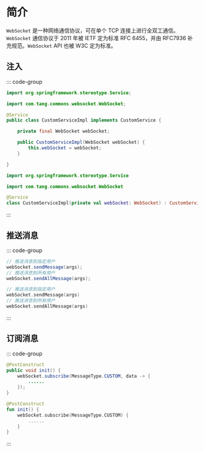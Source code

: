 # 简介

`WebSocket` 是一种网络通信协议，可在单个 TCP 连接上进行全双工通信。`WebSocket` 通信协议于 2011 年被 IETF 定为标准 RFC 6455，并由 RFC7936 补充规范。`WebSocket` API 也被 W3C 定为标准。

## 注入

::: code-group

```java [Java]
import org.springframework.stereotype.Service;

import com.tang.commons.websocket.WebSocket;

@Service
public class CustomServiceImpl implements CustomService {

    private final WebSocket webSocket;

    public CustomServiceImpl(WebSocket webSocket) {
        this.webSocket = webSocket;
    }

}
```

```kotlin [Kotlin]
import org.springframework.stereotype.Service

import com.tang.commons.websocket.WebSocket

@Service
class CustomServiceImpl(private val webSocket: WebSocket) : CustomService
```

:::

## 推送消息

::: code-group

```java [Java]
// 推送消息到指定用户
webSocket.sendMessage(args);
// 推送消息到所有用户
webSocket.sendAllMessage(args);
```

```kotlin [Kotlin]
// 推送消息到指定用户
webSocket.sendMessage(args)
// 推送消息到所有用户
webSocket.sendAllMessage(args)
```

:::

## 订阅消息

::: code-group

```java
@PostConstruct
public void init() {
    webSocket.subscribe(MessageType.CUSTOM, data -> {
        ......
    });
}
```

```kotlin
@PostConstruct
fun init() {
    webSocket.subscribe(MessageType.CUSTOM) {
        ......
    }
}
```

:::
